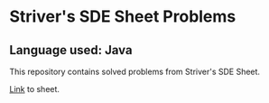 # Striver's SDE Sheet Problems

## Language used: Java

This repository contains solved problems from Striver's SDE Sheet.

[Link](https://takeuforward.org/interviews/strivers-sde-sheet-top-coding-interview-problems/) to sheet.